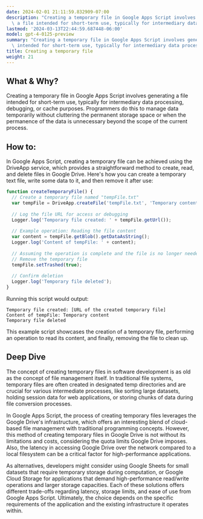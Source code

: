 ```yaml
---
date: 2024-02-01 21:11:59.832909-07:00
description: "Creating a temporary file in Google Apps Script involves generating\
  \ a file intended for short-term use, typically for intermediary data processing,\u2026"
lastmod: '2024-03-13T22:44:59.687448-06:00'
model: gpt-4-0125-preview
summary: "Creating a temporary file in Google Apps Script involves generating a file\
  \ intended for short-term use, typically for intermediary data processing,\u2026"
title: Creating a temporary file
weight: 21
---
```


## What & Why?

Creating a temporary file in Google Apps Script involves generating a file intended for short-term use, typically for intermediary data processing, debugging, or cache purposes. Programmers do this to manage data temporarily without cluttering the permanent storage space or when the permanence of the data is unnecessary beyond the scope of the current process.

## How to:

In Google Apps Script, creating a temporary file can be achieved using the DriveApp service, which provides a straightforward method to create, read, and delete files in Google Drive. Here's how you can create a temporary text file, write some data to it, and then remove it after use:

```javascript
function createTemporaryFile() {
  // Create a temporary file named "tempFile.txt"
  var tempFile = DriveApp.createFile('tempFile.txt', 'Temporary content', MimeType.PLAIN_TEXT);
  
  // Log the file URL for access or debugging
  Logger.log('Temporary file created: ' + tempFile.getUrl());
  
  // Example operation: Reading the file content
  var content = tempFile.getBlob().getDataAsString();
  Logger.log('Content of tempFile: ' + content);
  
  // Assuming the operation is complete and the file is no longer needed
  // Remove the temporary file
  tempFile.setTrashed(true);
  
  // Confirm deletion
  Logger.log('Temporary file deleted');
}
```

Running this script would output:

```
Temporary file created: [URL of the created temporary file]
Content of tempFile: Temporary content
Temporary file deleted
```

This example script showcases the creation of a temporary file, performing an operation to read its content, and finally, removing the file to clean up.

## Deep Dive

The concept of creating temporary files in software development is as old as the concept of file management itself. In traditional file systems, temporary files are often created in designated temp directories and are crucial for various intermediate processes, like sorting large datasets, holding session data for web applications, or storing chunks of data during file conversion processes.

In Google Apps Script, the process of creating temporary files leverages the Google Drive's infrastructure, which offers an interesting blend of cloud-based file management with traditional programming concepts. However, this method of creating temporary files in Google Drive is not without its limitations and costs, considering the quota limits Google Drive imposes. Also, the latency in accessing Google Drive over the network compared to a local filesystem can be a critical factor for high-performance applications.

As alternatives, developers might consider using Google Sheets for small datasets that require temporary storage during computation, or Google Cloud Storage for applications that demand high-performance read/write operations and larger storage capacities. Each of these solutions offers different trade-offs regarding latency, storage limits, and ease of use from Google Apps Script. Ultimately, the choice depends on the specific requirements of the application and the existing infrastructure it operates within.
